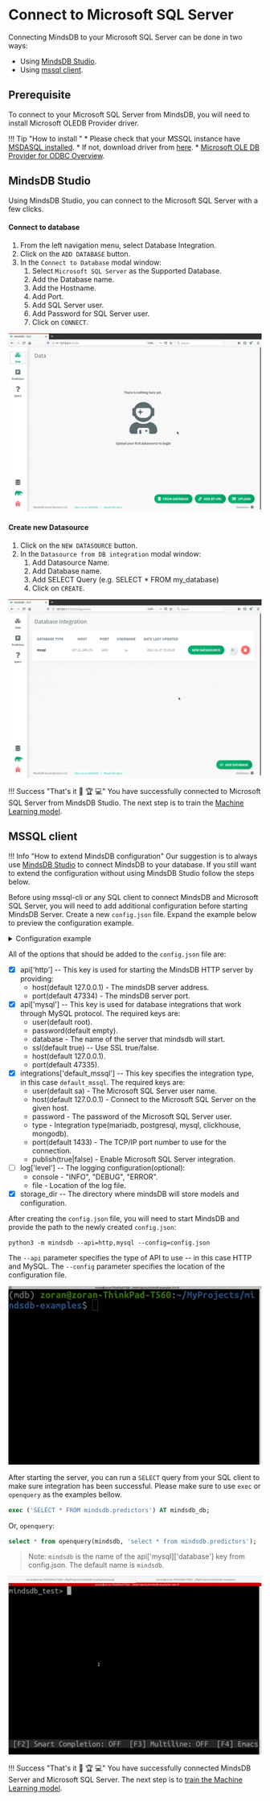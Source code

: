 # Connect to Microsoft SQL Server

Connecting MindsDB to your Microsoft SQL Server can be done in two ways:

* Using [MindsDB Studio](#mindsdb-studio).
* Using [mssql client](#mssql-client).

## Prerequisite

To connect to your Microsoft SQL Server from MindsDB, you will need to install Microsoft OLEDB Provider driver.

!!! Tip "How to install "
    * Please check that your MSSQL instance have [MSDASQL installed](https://docs.microsoft.com/en-us/sql/database-engine/configure-windows/open-the-odbc-data-source-administrator?view=sql-server-ver15).
    * If not, download  driver from [here](https://dev.mysql.com/downloads/connector/odbc/).
    * [Microsoft OLE DB Provider for ODBC Overview](https://docs.microsoft.com/en-us/sql/ado/guide/appendixes/microsoft-ole-db-provider-for-odbc?view=sql-server-ver15).

## MindsDB Studio

Using MindsDB Studio, you can connect to the Microsoft SQL Server with a few clicks.

#### Connect to database

1. From the left navigation menu, select Database Integration.
2. Click on the `ADD DATABASE` button.
3. In the `Connect to Database` modal window:
    1. Select `Microsoft SQL Server` as the Supported Database.
    2. Add the Database name.
    3. Add the Hostname.
    4. Add Port.
    5. Add SQL Server user.
    6. Add Password for SQL Server user.
    7. Click on `CONNECT`.


![Connect to MSSQL](/assets/data/mssql.gif)

#### Create new Datasource

1. Click on the `NEW DATASOURCE` button.
2. In the `Datasource from DB integration` modal window:
    1. Add Datasource Name.
    2. Add Database name.
    3. Add SELECT Query (e.g. SELECT * FROM my_database)
    4. Click on `CREATE`.

![Create MSSQL Datasource](/assets/data/mssql-ds.gif)

!!! Success "That's it :tada: :trophy:  :computer:"
    You have successfully connected to Microsoft SQL Server from MindsDB Studio. The next step is to train the [Machine Learning model](/model/train).

## MSSQL client

!!! Info "How to extend MindsDB configuration"
    Our suggestion is to always use [MindsDB Studio](/datasources/mssql/#mindsdb-studio) to connect MindsDB to your database. If you still want to extend the configuration without using MindsDB Studio follow the steps below.

Before using mssql-cli or any SQL client to connect MindsDB and Microsoft SQL Server, you will need to add additional configuration before starting MindsDB Server. Create a new `config.json` file. Expand the example below to preview the configuration example.

<details class="success">
   <summary> Configuration example</summary> 
```json
{
   "api": {
       "http": {
           "host": "127.0.0.1",
           "port": "47334"
       },
       "mysql": {
           "host": "127.0.0.1",
           "database": "mindsdb",
           "password": "",
           "port": "47335",
           "ssl": true,
           "user": "root"
       }
   },
   "config_version": "1.4",
   "debug": true,
   "integrations": {
       "default_mariadb": {
           "host": "localhost",
           "password": "pass",
           "port": 1433,
           "publish": true,
           "type": "mssql",
           "user": "sa"
       }
   },
   "log": {
       "level": {
           "console": "DEBUG",
           "file": "INFO"
       }
   },
   "storage_dir": "/storage"
}
```       
</details>

All of the options that should be added to the `config.json` file are:

* [x] api['http'] -- This key is used for starting the MindsDB HTTP server by providing:
    * host(default 127.0.0.1) - The mindsDB server address.
    * port(default 47334) - The mindsDB server port.
* [x] api['mysql'] -- This key is used for database integrations that work through MySQL protocol. The required keys are:
    * user(default root).
    * password(default empty).
    * database - The name of the server that mindsdb will start.
    * ssl(default true) -- Use SSL true/false.
    * host(default 127.0.0.1).
    * port(default 47335).
* [x] integrations['default_mssql'] -- This key specifies the integration type, in this case `default_mssql`. The required keys are:
    * user(default sa) - The Microsoft SQL Server user name.
    * host(default 127.0.0.1) - Connect to the Microsoft SQL Server on the given host.
    * password - The password of the Microsoft SQL Server user.
    * type - Integration type(mariadb, postgresql, mysql, clickhouse, mongodb).
    * port(default 1433) - The TCP/IP port number to use for the connection.
    * publish(true|false) - Enable Microsoft SQL Server integration.
* [ ] log['level'] -- The logging configuration(optional):
    * console - "INFO", "DEBUG", "ERROR".
    * file - Location of the log file.
* [x] storage_dir -- The directory where mindsDB will store models and configuration.

After creating the `config.json` file, you will need to start MindsDB and provide the path to the newly created `config.json`:

```
python3 -m mindsdb --api=http,mysql --config=config.json
```

The `--api` parameter specifies the type of API to use -- in this case HTTP and MySQL. The `--config` parameter specifies the location of the configuration file.

![Start MindsDB with config](/assets/data/start-config.gif)

After starting the server, you can run a `SELECT` query from your SQL client to make sure integration has been successful. Please make sure to use `exec` or `openquery` as the examples bellow.

```sql
exec ('SELECT * FROM mindsdb.predictors') AT mindsdb_db;
```
Or, `openquery`:
```sql
select * from openquery(mindsdb, 'select * from mindsdb.predictors'); 
```
>Note: `mindsdb` is the name of the api['mysql]['database'] key from config.json. The default name is `mindsdb`.

![SELECT from MindsDB predictors table](/assets/data/mssql-select.gif)

!!! Success "That's it :tada: :trophy:  :computer:"
    You have successfully connected MindsDB Server and Microsoft SQL Server. The next step is to [train the Machine Learning model](/model/mssql).